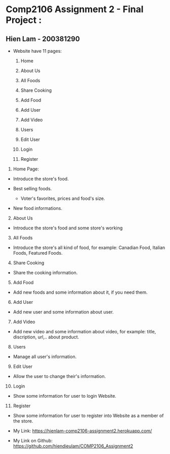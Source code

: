 # Comp2106 Assignment 2 - Final Project :
## Hien Lam - 200381290

- Website have 11 pages:

  1. Home

  2. About Us

  3. All Foods

  4. Share Cooking

  5. Add Food

  6. Add User

  7. Add Video

  8. Users

  9. Edit User

  10. Login

  11. Register


1. Home Page:

  - Introduce the store's food.

  - Best selling foods.

    - Voter's favorites, prices and food's size.

  - New food informations.

2. About Us

  - Introduce the store's food and some store's working

3. All Foods

  - Introduce the store's all kind of food, for example: Canadian Food, Italian Foods, Featured Foods.

4. Share Cooking

  - Share the cooking information.

5. Add Food

  - Add new foods and some information about it, if you need them.

6. Add User

  - Add new user and some information about user.

7. Add Video

  - Add new video and some information about video, for example: title, discription, url,.. about product.

8. Users

  - Manage all user's information.

9. Edit User

  - Allow the user to change their's information.

10. Login

  - Show some information for user to login Website.

11. Register

  - Show some information for user to register into Website as a member of the store.

- My Link: https://hienlam-comp2106-assignment2.herokuapp.com/
- My Link on Github: https://github.com/hiendieulam/COMP2106_Assignment2